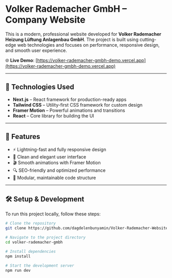 # Volker Rademacher GmbH – Company Website

This is a modern, professional website developed for **Volker Rademacher Heizung Lüftung Anlagenbau GmbH**. The project is built using cutting-edge web technologies and focuses on performance, responsive design, and smooth user experience.

🌐 **Live Demo**: [https://volker-rademacher-gmbh-demo.vercel.app](https://volker-rademacher-gmbh-demo.vercel.app)

---

## 🚀 Technologies Used

- **Next.js** – React framework for production-ready apps  
- **Tailwind CSS** – Utility-first CSS framework for custom design  
- **Framer Motion** – Powerful animations and transitions  
- **React** – Core library for building the UI

---

## 🎯 Features

- ⚡ Lightning-fast and fully responsive design  
- 🎨 Clean and elegant user interface  
- 🎬 Smooth animations with Framer Motion  
- 🔍 SEO-friendly and optimized performance  
- 🧱 Modular, maintainable code structure

---

## 🛠️ Setup & Development

To run this project locally, follow these steps:

```bash
# Clone the repository
git clone https://github.com/dagdelenbunyamin/Volker-Rademacher-Website.git

# Navigate to the project directory
cd volker-rademacher-gmbh

# Install dependencies
npm install

# Start the development server
npm run dev

